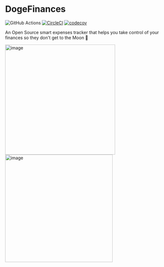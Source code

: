 # DogeFinances
![GitHub Actions](https://github.com/Louis-Ian/DogeFinances/actions/workflows/flutter-test.yml/badge.svg?branch=development)
[![CircleCI](https://circleci.com/gh/Louis-Ian/DogeFinances/tree/development.svg?style=svg)](https://circleci.com/gh/Louis-Ian/DogeFinances/tree/development)
[![codecov](https://codecov.io/gh/Louis-Ian/DogeFinances/branch/development/graph/badge.svg?token=PNTSSEQLNT)](https://codecov.io/gh/Louis-Ian/DogeFinances)

An Open Source smart expenses tracker that helps you take control of your finances so they don't get to the Moon 🚀

<img width="356" alt="image" src="https://user-images.githubusercontent.com/30011041/170281720-eb14edc8-12eb-44b4-b9b4-75c708277103.png"><img width="348" alt="image" src="https://user-images.githubusercontent.com/30011041/170281802-424019d5-ccf7-4ad5-956f-6b98c7e9b688.png">
